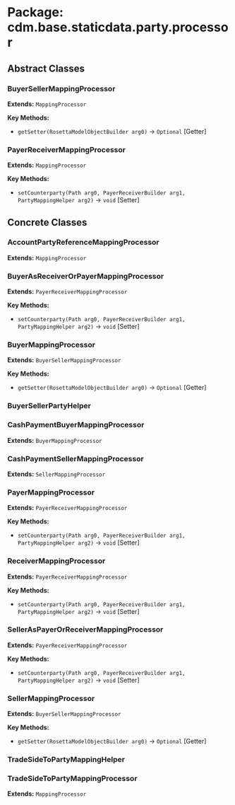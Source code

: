 # Package: cdm.base.staticdata.party.processor

## Abstract Classes

### BuyerSellerMappingProcessor
**Extends:** `MappingProcessor` 

**Key Methods:**
- `getSetter(RosettaModelObjectBuilder arg0)` → `Optional` [Getter]

### PayerReceiverMappingProcessor
**Extends:** `MappingProcessor` 

**Key Methods:**
- `setCounterparty(Path arg0, PayerReceiverBuilder arg1, PartyMappingHelper arg2)` → `void` [Setter]

## Concrete Classes

### AccountPartyReferenceMappingProcessor
**Extends:** `MappingProcessor` 

### BuyerAsReceiverOrPayerMappingProcessor
**Extends:** `PayerReceiverMappingProcessor` 

**Key Methods:**
- `setCounterparty(Path arg0, PayerReceiverBuilder arg1, PartyMappingHelper arg2)` → `void` [Setter]

### BuyerMappingProcessor
**Extends:** `BuyerSellerMappingProcessor` 

**Key Methods:**
- `getSetter(RosettaModelObjectBuilder arg0)` → `Optional` [Getter]

### BuyerSellerPartyHelper

### CashPaymentBuyerMappingProcessor
**Extends:** `BuyerMappingProcessor` 

### CashPaymentSellerMappingProcessor
**Extends:** `SellerMappingProcessor` 

### PayerMappingProcessor
**Extends:** `PayerReceiverMappingProcessor` 

**Key Methods:**
- `setCounterparty(Path arg0, PayerReceiverBuilder arg1, PartyMappingHelper arg2)` → `void` [Setter]

### ReceiverMappingProcessor
**Extends:** `PayerReceiverMappingProcessor` 

**Key Methods:**
- `setCounterparty(Path arg0, PayerReceiverBuilder arg1, PartyMappingHelper arg2)` → `void` [Setter]

### SellerAsPayerOrReceiverMappingProcessor
**Extends:** `PayerReceiverMappingProcessor` 

**Key Methods:**
- `setCounterparty(Path arg0, PayerReceiverBuilder arg1, PartyMappingHelper arg2)` → `void` [Setter]

### SellerMappingProcessor
**Extends:** `BuyerSellerMappingProcessor` 

**Key Methods:**
- `getSetter(RosettaModelObjectBuilder arg0)` → `Optional` [Getter]

### TradeSideToPartyMappingHelper

### TradeSideToPartyMappingProcessor
**Extends:** `MappingProcessor` 

